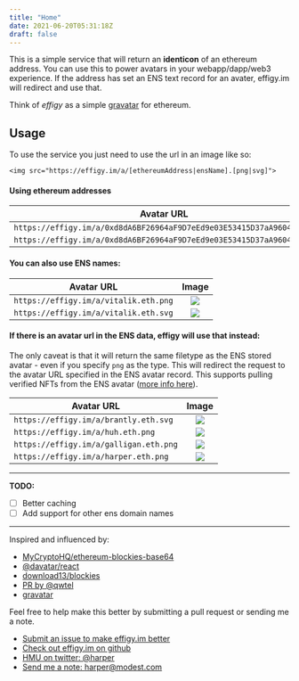 ```yaml
---
title: "Home"
date: 2021-06-20T05:31:18Z
draft: false
---
```


This is a simple service that will return an **identicon** of an ethereum address. You can use this to power avatars in your webapp/dapp/web3 experience. If the address has set an ENS text record for an avater, effigy.im will redirect and use that. 

Think of *effigy* as a simple [gravatar](https://en.gravatar.com/) for ethereum.

## Usage

To use the service you just need to use the url in an image like so:

    <img src="https://effigy.im/a/[ethereumAddress|ensName].[png|svg]">

#### Using ethereum addresses

| Avatar URL | Image |
-------------------------|:-------------------------:
| `https://effigy.im/a/0xd8dA6BF26964aF9D7eEd9e03E53415D37aA96045.png`     | ![](/a/0xd8dA6BF26964aF9D7eEd9e03E53415D37aA96045.png)   |
| `https://effigy.im/a/0xd8dA6BF26964aF9D7eEd9e03E53415D37aA96045.svg`     | ![](/a/0xd8dA6BF26964aF9D7eEd9e03E53415D37aA96045.svg)   |

#### You can also use ENS names:

| Avatar URL | Image |
-------------------------|:-------------------------:
| `https://effigy.im/a/vitalik.eth.png`     | ![](/a/vitalik.eth.png)   |
| `https://effigy.im/a/vitalik.eth.svg`     | ![](/a/vitalik.eth.svg)   |

#### If there is an avatar url in the ENS data, effigy will use that instead:

The only caveat is that it will return the same filetype as the ENS stored avatar - even if you specify `png` as the type. This will redirect the request to the avatar URL specified in the ENS avatar record. This supports pulling verified NFTs from the ENS avatar ([more info here](https://medium.com/the-ethereum-name-service/step-by-step-guide-to-setting-an-nft-as-your-ens-profile-avatar-3562d39567fc)).

| Avatar URL | Image |
-------------------------|:-------------------------:
| `https://effigy.im/a/brantly.eth.svg`     | ![](/a/brantly.eth.svg)   |
| `https://effigy.im/a/huh.eth.png`     | ![](/a/huh.eth.png)   |
| `https://effigy.im/a/galligan.eth.png`     | ![](/a/galligan.eth.png)   |
| `https://effigy.im/a/harper.eth.png`     | ![](/a/harper.eth.png)   |

* * * * *

**TODO:**

- [ ] Better caching
- [ ] Add support for other ens domain names

* * * * *

Inspired and influenced by:

- [MyCryptoHQ/ethereum-blockies-base64](https://github.com/MyCryptoHQ/ethereum-blockies-base64)
- [@davatar/react](https://www.npmjs.com/package/@davatar/react)
- [download13/blockies](https://github.com/download13/blockies)
- [PR by @qwtel](https://github.com/download13/blockies/pull/12)
- [gravatar](https://en.gravatar.com/)


Feel free to help make this better by submitting a pull request or sending me a note.

-   [Submit an issue to make effigy.im better](https://github.com/harperreed/effigy.im/issues)
-   [Check out effigy.im on github](https://github.com/harperreed/effigy.im)
-   [HMU on twitter: @harper](https://twitter.com/harper)
-   [Send me a note: harper@modest.com](mailto:harper@modest.com)

